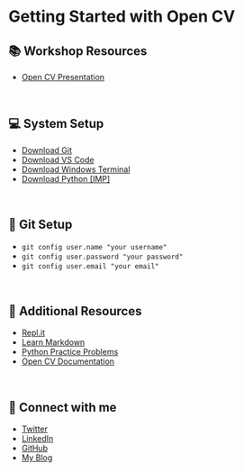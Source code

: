 # Getting Started with Open CV

## 📚 Workshop Resources

- [Open CV Presentation]()

<br>

## 💻 System Setup
- [Download Git](https://git-scm.com/downloads)
- [Download VS Code](https://code.visualstudio.com/download)
- [Download Windows Terminal](https://www.microsoft.com/en-us/p/windows-terminal/9n0dx20hk701?activetab=pivot:overviewtab)
- [Download Python [IMP]](https://www.python.org/downloads/)

<br>

## 🧩 Git Setup
- `git config user.name "your username"`
- `git config user.password "your password"`
- `git config user.email "your email"`

<br>

## 🧰 Additional Resources
- [Repl.it](https://repl.it/)
- [Learn Markdown](https://www.markdowntutorial.com/)
- [Python Practice Problems](https://www.w3resource.com/python-exercises/)
- [Open CV Documentation](https://docs.opencv.org/master/)

<br>

## 🤩 Connect with me
- [Twitter](https://mobile.twitter.com/mindninjaX)
- [LinkedIn](https://www.linkedin.com/in/mindninjax/)
- [GitHub](https://github.com/mindninjaX)
- [My Blog](https://dev.to/mindninjax)
